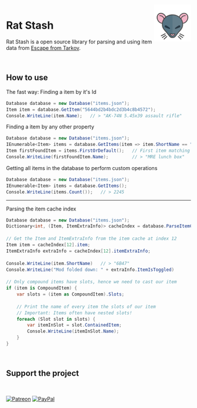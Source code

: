 <img src="media/RatLogo.png" height=100 align=right>

# Rat Stash

Rat Stash is a open source library for parsing and using item data from [Escape from Tarkov][escape-from-tarkov].

<br/>

## How to use

The fast way: Finding a item by it's Id
```csharp
Database database = new Database("items.json");
Item item = database.GetItem("5644bd2b4bdc2d3b4c8b4572");
Console.WriteLine(item.Name);   // > "AK-74N 5.45x39 assault rifle"
```

Finding a item by any other property
```csharp
Database database = new Database("items.json");
IEnumerable<Item> items = database.GetItems(item => item.ShortName == "MRE");
Item firstFoundItem = items.FirstOrDefault();   // First item matching our query
Console.WriteLine(firstFoundItem.Name);         // > "MRE lunch box"
```

Getting all items in the database to perform custom operations
```csharp
Database database = new Database("items.json");
IEnumerable<Item> items = database.GetItems();
Console.WriteLine(items.Count());   // > 2245
```

---

Parsing the item cache index
```csharp
Database database = new Database("items.json");
Dictionary<int, (Item, ItemExtraInfo)> cacheIndex = database.ParseItemCacheIndex("index.json");

// Get the Item and ItemExtraInfo from the item cache at index 12
Item item = cacheIndex[12].item;
ItemExtraInfo extraInfo = cacheIndex[12].itemExtraInfo;

Console.WriteLine(item.ShortName)   // > "6B47"
Console.WriteLine("Mod folded down: " + extraInfo.ItemIsToggled)

// Only compound items have slots, hence we need to cast our item
if (item is CompoundItem) {
    var slots = (item as CompoundItem).Slots;

    // Print the name of every item the slots of our item
    // Important: Items often have nested slots!
    foreach (Slot slot in slots) {
        var itemInSlot = slot.ContainedItem;
        Console.WriteLine(itemInSlot.Name);
    }
}
```

<br/>

## Support the project

<br/>

[![Patreon](https://img.shields.io/badge/dynamic/json?color=%23e85b46&label=Patreon&query=data.attributes.patron_count&suffix=%20patrons&url=https%3A%2F%2Fwww.patreon.com%2Fapi%2Fcampaigns%2F4117180&style=for-the-badge&logo=patreon)](https://patreon.com/RatScanner)
[![PayPal](https://img.shields.io/static/v1?&label=PayPal&message=Donate&color=0079C1&style=for-the-badge&logo=paypal)](https://paypal.me/mscheve)

[escape-from-tarkov]: https://www.escapefromtarkov.com/
[discord]: https://discord.com/invite/aHZf7aP
